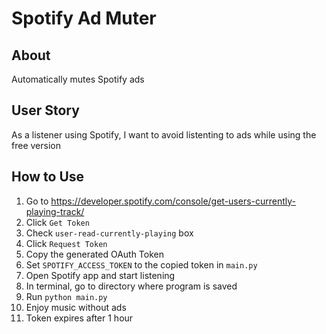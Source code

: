 # Spotify Ad Muter

## About
Automatically mutes Spotify ads

## User Story
As a listener using Spotify, I want to avoid listenting to ads while using the free version

## How to Use
1. Go to https://developer.spotify.com/console/get-users-currently-playing-track/
1. Click `Get Token`
1. Check `user-read-currently-playing` box
1. Click `Request Token`
1. Copy the generated OAuth Token
1. Set `SPOTIFY_ACCESS_TOKEN` to the copied token in `main.py`
1. Open Spotify app and start listening
1. In terminal, go to directory where program is saved
1. Run `python main.py`
2. Enjoy music without ads
3. Token expires after 1 hour
